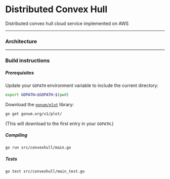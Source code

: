 # Distributed Convex Hull
Distributed convex hull cloud service implemented on AWS

<!-- TODO: summary here -->

<!-- TODO: report incoming -->

---

### Architecture

<!-- TODO: include diagram of architecture -->

---

### Build instructions

##### Prerequisites
Update your `GOPATH` environment variable to include the current directory:
```bash
export GOPATH=$GOPATH:$(pwd)
```
Download the [`gonum/plot`][gonumplot] library:
```bash
go get gonum.org/v1/plot/
```
(This will download to the first entry in your `GOPATH`.)

##### Compiling
```bash
go run src/convexhull/main.go
```

<!-- TODO: include more detailed build instructions here -->

##### Tests
```bash
go test src/convexhull/main_test.go
```

<!-- TODO: include a list of tests -->

[gonumplot]: https://github.com/gonum/plot